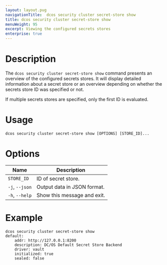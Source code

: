 ```yaml
---
layout: layout.pug
navigationTitle:  dcos security cluster secret-store show
title: dcos security cluster secret-store show
menuWeight: 95
excerpt: Viewing the configured secrets stores
enterprise: true
---
```


# Description

The `dcos security cluster secret-store show` command presents an overview of the configured secrets stores. It will display detailed information about a secret store or an overview depending on whether the secrets store ID was specified or not.

If multiple secrets stores are specified, only the first ID is evaluated.

# Usage

```
dcos security cluster secret-store show [OPTIONS] [STORE_ID]...
```

# Options

| Name |  Description |
|---------|-------------|
| `STORE_ID`  | ID of secret store. |
| `-j`, `--json` |  Output data in JSON format. |
|  `-h`, `--help` |  Show this message and exit.|



# Example

```
dcos security cluster secret-store show
default:
    addr: http://127.0.0.1:8200
    description: DC/OS Default Secret Store Backend
    driver: vault
    initialized: true
    sealed: false
```